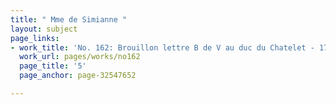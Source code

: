 ```yaml
---
title: " Mme de Simianne "
layout: subject
page_links:
- work_title: 'No. 162: Brouillon lettre B de V au duc du Chatelet - 1781/05/12'
  work_url: pages/works/no162
  page_title: '5'
  page_anchor: page-32547652

---
```


